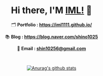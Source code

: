 
<div align=center>

# Hi there, I'M [IML!](https://iml1111.github.io) 👋

🗂 **Portfolio : https://iml1111.github.io/**

📚 **Blog : https://blog.naver.com/shino1025**

📧 **Email : shin10256@gmail.com**

<br>

[![Anurag's github stats](https://github-readme-stats.vercel.app/api?username=iml1111&count_private=true)](https://github.com/anuraghazra/github-readme-stats)

</div>
